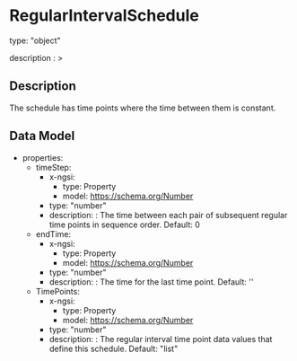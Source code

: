 # RegularIntervalSchedule
type: "object"
description : >
## Description
The schedule has time points where the time between them is constant.

## Data Model
  - properties:
    - timeStep:
      - x-ngsi:
        - type: Property
        - model: https://schema.org/Number
      - type: "number"
      - description: : The time between each pair of subsequent regular time points in sequence order. Default: 0
    - endTime:
      - x-ngsi:
        - type: Property
        - model: https://schema.org/Number
      - type: "number"
      - description: : The time for the last time point. Default: ''
    - TimePoints:
      - x-ngsi:
        - type: Property
        - model: https://schema.org/Number
      - type: "number"
      - description: : The regular interval time point data values that define this schedule. Default: "list"
